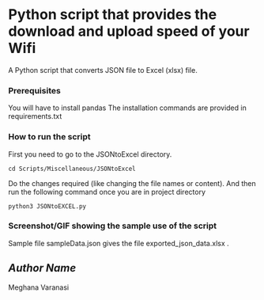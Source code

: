 # Python script that provides the download and upload speed of your Wifi
A Python script that converts JSON file to Excel (xlsx) file.

### Prerequisites
You will have to install pandas 
The installation commands are provided in requirements.txt

### How to run the script
First you need to go to the JSONtoExcel directory.

```cd Scripts/Miscellaneous/JSONtoExcel```

 Do the changes required (like changing the file names or content). And then run the following command once you are in project directory

```python3 JSONtoEXCEL.py```


### Screenshot/GIF showing the sample use of the script
Sample file sampleData.json gives the file exported_json_data.xlsx . 

## *Author Name*
Meghana Varanasi

